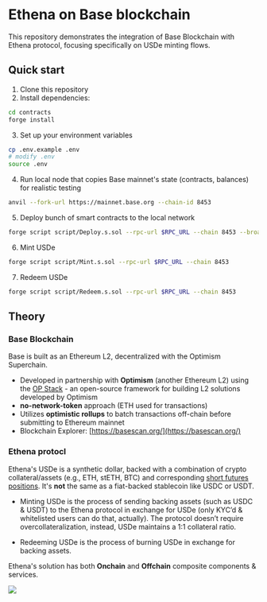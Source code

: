 # Ethena on Base blockchain

This repository demonstrates the integration of Base Blockchain with Ethena protocol, focusing specifically on USDe minting flows.


## Quick start

1. Clone this repository
2. Install dependencies:

```bash
cd contracts
forge install
```

3. Set up your environment variables

```bash
cp .env.example .env
# modify .env
source .env
```

4. Run local node that copies Base mainnet's state (contracts, balances) for realistic testing

```bash
anvil --fork-url https://mainnet.base.org --chain-id 8453
```

5. Deploy bunch of smart contracts to the local network

```bash
forge script script/Deploy.s.sol --rpc-url $RPC_URL --chain 8453 --broadcast
```

6. Mint USDe

```bash
forge script script/Mint.s.sol --rpc-url $RPC_URL --chain 8453
```

7. Redeem USDe

```bash
forge script script/Redeem.s.sol --rpc-url $RPC_URL --chain 8453
```

## Theory

### Base Blockchain

Base is built as an Ethereum L2, decentralized with the Optimism Superchain.

- Developed in partnership with **Optimism** (another Ethereum L2) using the [OP Stack](https://github.com/ethereum-optimism/optimism) - an open-source framework for building L2 solutions developed by Optimism
- **no-network-token** approach (ETH used for transactions)
- Utilizes **optimistic rollups** to batch transactions off-chain before submitting to Ethereum mainnet
- Blockchain Explorer: [https://basescan.org/](https://basescan.org/)


### Ethena protocl

Ethena's USDe is a synthetic dollar, backed with a combination of crypto collateral/assets (e.g., ETH, stETH, BTC) and corresponding [short futures positions](https://www.investopedia.com/terms/s/short.asp). It's **not** the same as a fiat-backed stablecoin like USDC or USDT.

- Minting USDe is the process of sending backing assets (such as USDC & USDT) to the Ethena protocol in exchange for USDe (only KYC’d & whitelisted users can do that, actually). The protocol doesn’t require overcollateralization, instead, USDe maintains a 1:1 collateral ratio.

- Redeeming USDe is the process of burning USDe in exchange for backing assets.

Ethena's solution has both **Onchain** and **Offchain** composite components & services.

![](https://docs.ethena.fi/~gitbook/image?url=https%3A%2F%2F596495599-files.gitbook.io%2F%7E%2Ffiles%2Fv0%2Fb%2Fgitbook-x-prod.appspot.com%2Fo%2Fspaces%252FsBsPyff5ft3inFy9jyjt%252Fuploads%252FuVAV5EN5BufxVzHdQ7o1%252FMechanics%2520of%2520Creating%2520USDe.png%3Falt%3Dmedia%26token%3D27ca116e-61cd-4471-8e3d-a7edf35b7110&width=768&dpr=1&quality=100&sign=dafb9c09&sv=2)
